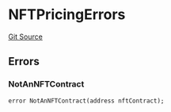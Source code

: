 # NFTPricingErrors
[Git Source](https://github.com/thrackle-io/tron/blob/90c179d4a2d3d05eb80cb7a50ea4891339d7488e/src/common/IErrors.sol)


## Errors
### NotAnNFTContract

```solidity
error NotAnNFTContract(address nftContract);
```

